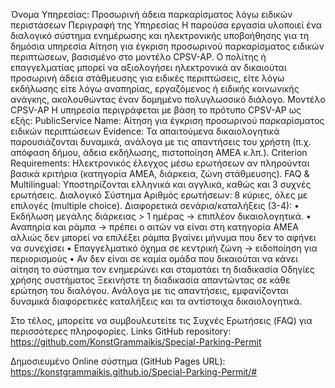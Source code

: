 Όνομα Υπηρεσίας: Προσωρινή άδεια παρκαρίσματος λόγω ειδικών περιστάσεων
Περιγραφή της Υπηρεσίας
Η παρούσα εργασία υλοποιεί ένα διαλογικό σύστημα ενημέρωσης και ηλεκτρονικής υποβοήθησης για τη δημόσια υπηρεσία Αίτηση για έγκριση προσωρινού παρκαρίσματος ειδικών περιπτώσεων, βασισμένο στο μοντέλο CPSV-AP. Ο πολίτης ή επαγγελματίας μπορεί να αξιολογήσει ηλεκτρονικά αν δικαιούται προσωρινή άδεια στάθμευσης για ειδικές περιπτώσεις, είτε λόγω εκδήλωσης είτε λόγω αναπηρίας, εργαζόμενος ή ειδικής κοινωνικής ανάγκης, ακολουθώντας έναν δομημένο πολυγλωσσικό διάλογο.
Μοντέλο CPSV-AP
Η υπηρεσία περιγράφεται με βάση το πρότυπο CPSV-AP ως εξής:
PublicService Name: Αίτηση για έγκριση προσωρινού παρκαρίσματος ειδικών περιπτώσεων
Evidence:
Τα απαιτούμενα δικαιολογητικά παρουσιάζονται δυναμικά, ανάλογα με τις απαντήσεις του χρήστη (π.χ. απόφαση δήμου, άδεια εκδήλωσης, πιστοποίηση ΑΜΕΑ κ.λπ.).
Criterion Requirements:
Ηλεκτρονικός έλεγχος μέσω ερωτήσεων αν πληρούνται βασικά κριτήρια (κατηγορία ΑΜΕΑ, διάρκεια, ζώνη στάθμευσης).
FAQ & Multilingual: Υποστηρίζονται ελληνικά και αγγλικά, καθώς και 3 συχνές ερωτήσεις.
Διαλογικό Σύστημα
Αριθμός ερωτήσεων: 8 κύριες, όλες με επιλογές (multiple choice).
Διαφορετικά σενάρια/καταλήξεις (3-4):
•	Εκδήλωση μεγάλης διάρκειας > 1 ημέρας → επιπλέον δικαιολογητικά.
•	Αναπηρία και ράμπα → πρέπει ο αιτών να είναι στη κατηγορία ΑΜΕΑ αλλιώς δεν μπορεί να επιλέξει ράμπα βγαίνει μήνυμα που δεν το αφήνει να συνεχίσει
•	Επαγγελματικό όχημα σε κεντρική ζώνη → ειδοποίηση για περιορισμούς
•	Αν δεν είναι σε καμία ομάδα που δικαιούται να κάνει αίτηση το σύστημα τον ενημερώνει και σταματάει τη διαδικασία
Οδηγίες χρήσης συστήματος
Ξεκινήστε τη διαδικασία απαντώντας σε κάθε ερώτηση του διαλόγου.
Ανάλογα με τις απαντήσεις, εμφανίζονται δυναμικά διαφορετικές καταλήξεις και τα αντίστοιχα δικαιολογητικά.

Στο τέλος, μπορείτε να συμβουλευτείτε τις Συχνές Ερωτήσεις (FAQ) για περισσότερες πληροφορίες.
Links
GitHub repository: https://github.com/KonstGrammaikis/Special-Parking-Permit

Δημοσιευμένο Online σύστημα (GitHub Pages URL): https://konstgrammaikis.github.io/Special-Parking-Permit/#

